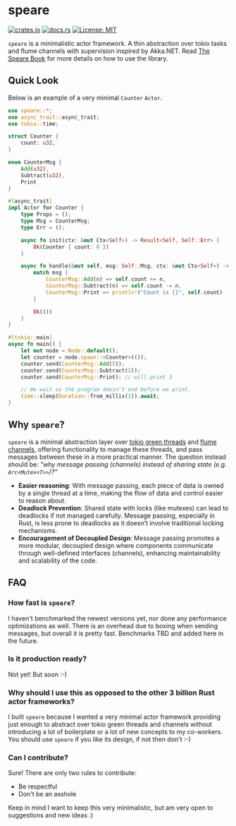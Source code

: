 # speare

[![crates.io](https://img.shields.io/crates/v/speare.svg)](https://crates.io/crates/speare)
[![docs.rs](https://docs.rs/speare/badge.svg)](https://docs.rs/speare)
[![License: MIT](https://img.shields.io/badge/License-MIT-yellow.svg)](https://opensource.org/licenses/MIT)

`speare` is a minimalistic actor framework. A thin abstraction over tokio tasks and flume channels with supervision inspired by Akka.NET. Read [The Speare Book](https://vmenge.github.io/speare/) for more details on how to use the library.

## Quick Look
Below is an example of a very minimal `Counter` `Actor`.

```rust
use speare::*;
use async_trait::async_trait;
use tokio::time;

struct Counter {
    count: u32,
}

enum CounterMsg {
    Add(u32),
    Subtract(u32),
    Print
}

#[async_trait]
impl Actor for Counter {
    type Props = ();
    type Msg = CounterMsg;
    type Err = ();

    async fn init(ctx: &mut Ctx<Self>) -> Result<Self, Self::Err> {
        Ok(Counter { count: 0 })
    }

    async fn handle(&mut self, msg: Self::Msg, ctx: &mut Ctx<Self>) -> Result<(), Self::Err> {
        match msg {
            CounterMsg::Add(n) => self.count += n,
            CounterMsg::Subtract(n) => self.count -= n,
            CounterMsg::Print => println!("Count is {}", self.count)
        }

        Ok(())
    }
}

#[tokio::main]
async fn main() {
    let mut node = Node::default();
    let counter = node.spawn::<Counter>(());
    counter.send(CounterMsg::Add(5));
    counter.send(CounterMsg::Subtract(2));
    counter.send(CounterMsg::Print); // will print 3

    // We wait so the program doesn't end before we print.
    time::sleep(Duration::from_millis(1)).await;
}
```


## Why `speare`?
`speare` is a minimal abstraction layer over [tokio green threads](https://tokio.rs/tokio/tutorial/spawning#tasks) and [flume channels](https://github.com/zesterer/flume), offering functionality to manage these threads, and pass messages between these in a more practical manner. The question instead should be: *"why message passing (channels) instead of sharing state (e.g. `Arc<Mutex<T>>`)?"*



- **Easier reasoning**: With message passing, each piece of data is owned by a single thread at a time, making the flow of data and control easier to reason about.
- **Deadlock Prevention**: Shared state with locks (like mutexes) can lead to deadlocks if not managed carefully. Message passing, especially in Rust, is less prone to deadlocks as it doesn’t involve traditional locking mechanisms.
- **Encouragement of Decoupled Design**: Message passing promotes a more modular, decoupled design where components communicate through well-defined interfaces (channels), enhancing maintainability and scalability of the code.

## FAQ
### How fast is `speare`?
I haven't benchmarked the newest versions yet, nor done any performance optimizations as well. There is an overhead due to boxing when sending messages, but overall it is pretty fast. Benchmarks TBD and added here in the future.

### Is it production ready?
Not yet! But soon :-)

### Why should I use this as opposed to the other 3 billion Rust actor frameworks?
I built `speare` because I wanted a very minimal actor framework providing just enough to abstract over tokio green threads and channels without introducing a lot of boilerplate or a lot of new concepts to my co-workers. You should use `speare` if you like its design, if not then don't :-)

### Can I contribute?
Sure! There are only two rules to contribute:

- Be respectful
- Don't be an asshole

Keep in mind I want to keep this very minimalistic, but am very open to suggestions and new ideas :)